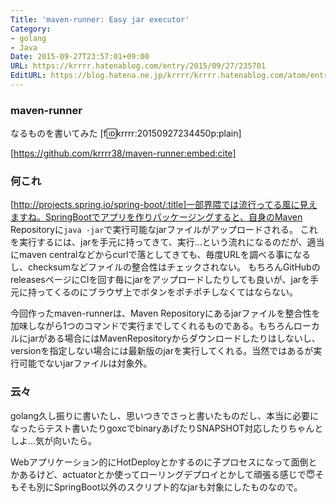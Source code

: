 ```yaml
---
Title: 'maven-runner: Easy jar executor'
Category:
- golang
- Java
Date: 2015-09-27T23:57:01+09:00
URL: https://krrrr.hatenablog.com/entry/2015/09/27/235701
EditURL: https://blog.hatena.ne.jp/krrrr/krrrr.hatenablog.com/atom/entry/6653458415122822475
---
```


### maven-runner
なるものを書いてみた
[f:id:krrrr:20150927234450p:plain]

[https://github.com/krrrr38/maven-runner:embed:cite]

### 何これ
[http://projects.spring.io/spring-boot/:title]一部界隈では流行ってる風に見えますね。SpringBootでアプリを作りパッケージングすると、自身のMaven Repositoryに`java -jar`で実行可能なjarファイルがアップロードされる。
これを実行するには、jarを手元に持ってきて、実行...という流れになるのだが、適当にmaven centralなどからcurlで落としてきても、毎度URLを調べる事になるし、checksumなどファイルの整合性はチェックされない。
もちろんGitHubのreleasesページにCIを回す毎にjarをアップロードしたりしても良いが、jarを手元に持ってくるのにブラウザ上でボタンをポチポチしなくてはならない。

今回作ったmaven-runnerは、Maven Repositoryにあるjarファイルを整合性を加味しながら1つのコマンドで実行までしてくれるものである。もちろんローカルにjarがある場合にはMavenRepositoryからダウンロードしたりはしないし、versionを指定しない場合には最新版のjarを実行してくれる。当然ではあるが実行可能でないjarファイルは対象外。

### 云々

golang久し振りに書いたし、思いつきでさっと書いたものだし、本当に必要になったらテスト書いたりgoxcでbinaryあげたりSNAPSHOT対応したりちゃんとしよ...気が向いたら。

Webアプリケーション的にHotDeployとかするのに子プロセスになって面倒とかあるけど、actuatorとか使ってローリングデプロイとかして頑張る感じで😇そもそも別にSpringBoot以外のスクリプト的なjarも対象にしたものなので。
